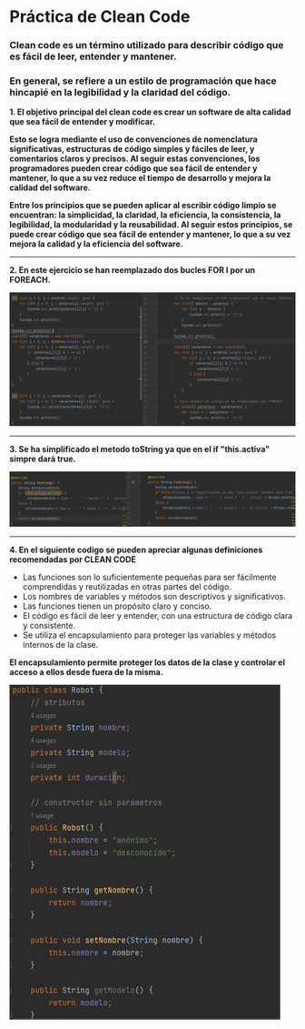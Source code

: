 # Práctica de Clean Code
### Clean code es un término utilizado para describir código que es fácil de leer, entender y mantener.
### En general, se refiere a un estilo de programación que hace hincapié en la legibilidad y la claridad del código.

**1. El objetivo principal del clean code es crear un software de alta calidad que sea fácil de entender y modificar.**

**Esto se logra mediante el uso de convenciones de nomenclatura significativas, estructuras de código simples y fáciles de leer,
y comentarios claros y precisos. Al seguir estas convenciones, los programadores pueden crear código que sea fácil de entender y mantener, lo que a su vez reduce el tiempo de desarrollo y mejora la calidad del software.**

**Entre los principios que se pueden aplicar al escribir código limpio se encuentran:
la simplicidad, la claridad, la eficiencia, la consistencia, la legibilidad, la modularidad y la reusabilidad.
Al seguir estos principios, se puede crear código que sea fácil de entender y mantener, lo que a su vez mejora la calidad y la eficiencia del software.**

---

**2. En este ejercicio se han reemplazado dos bucles FOR I por un FOREACH.**

![img_3.png](img_3.png)

---

**3. Se ha simplificado el metodo toString ya que en el if "this.activa" simpre dará true.**

![img.png](img.png)

---

**4. En el siguiente codigo se pueden apreciar algunas definiciones recomendadas por CLEAN CODE**
- Las funciones son lo suficientemente pequeñas para ser fácilmente comprendidas y reutilizadas en otras partes del código.
- Los nombres de variables y métodos son descriptivos y significativos.
- Las funciones tienen un propósito claro y conciso.
- El código es fácil de leer y entender, con una estructura de código clara y consistente.
- Se utiliza el encapsulamiento para proteger las variables y métodos internos de la clase.

**El encapsulamiento permite proteger los datos de la clase y controlar el acceso a ellos desde fuera de la misma.**

![img_1.png](img_1.png)

